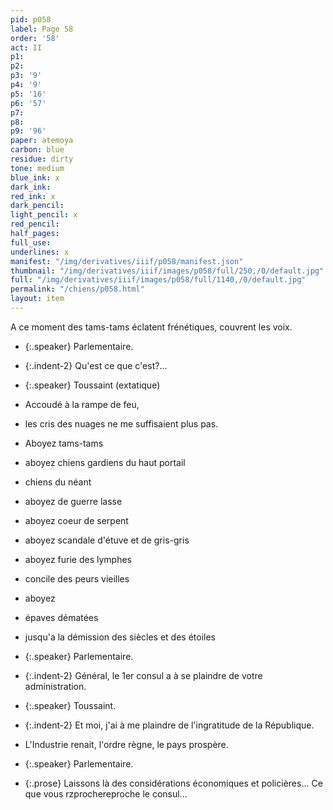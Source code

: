 ```yaml
---
pid: p058
label: Page 58
order: '58'
act: II
p1: 
p2: 
p3: '9'
p4: '9'
p5: '16'
p6: '57'
p7: 
p8: 
p9: '96'
paper: atemoya
carbon: blue
residue: dirty
tone: medium
blue_ink: x
dark_ink: 
red_ink: x
dark_pencil: 
light_pencil: x
red_pencil: 
half_pages: 
full_use: 
underlines: x
manifest: "/img/derivatives/iiif/p058/manifest.json"
thumbnail: "/img/derivatives/iiif/images/p058/full/250,/0/default.jpg"
full: "/img/derivatives/iiif/images/p058/full/1140,/0/default.jpg"
permalink: "/chiens/p058.html"
layout: item
---
```




A ce moment des tams-tams éclatent frénétiques, couvrent les voix.



- {:.speaker} Parlementaire.

- {:.indent-2} Qu'est ce que c'est?...

- {:.speaker} Toussaint  (extatique)

- Accoudé à la rampe de feu,
- les cris des nuages ne me suffisaient <span class="delete">plus</span> pas.
- Aboyez tams-tams
- aboyez chiens gardiens du haut portail
- chiens du néant
- aboyez de guerre lasse
- aboyez coeur de serpent
- aboyez  scandale d'étuve et de gris-gris
- aboyez furie des lymphes
- concile des peurs vieilles
- aboyez
- épaves dématées
- jusqu'a la démission des siècles et des étoiles


- {:.speaker} Parlementaire.

- {:.indent-2} Général, le 1er consul a à se plaindre de votre administration.


- {:.speaker} Toussaint.

- {:.indent-2} Et moi, j'ai à me plaindre de l'ingratitude de la République.
- L'Industrie renait, l'ordre règne, le pays prospère.


- {:.speaker} Parlementaire.

- {:.prose} <span class="delete">Laissons là des considérations économiques et policières... </span>Ce que vous <span class="delete">rzproche<span class="add  above">reproche</span> le consul...</span>




